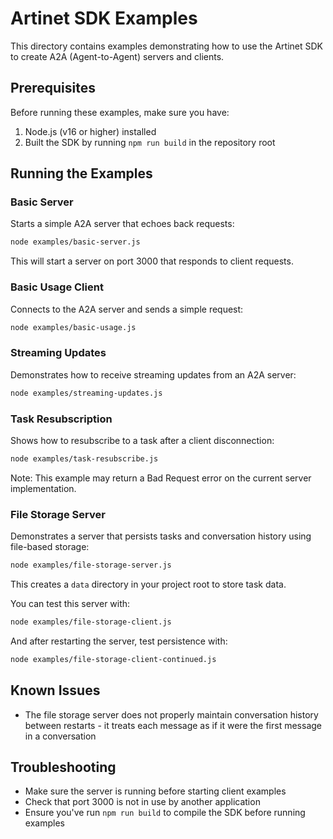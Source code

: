 # Artinet SDK Examples

This directory contains examples demonstrating how to use the Artinet SDK to create A2A (Agent-to-Agent) servers and clients.

## Prerequisites

Before running these examples, make sure you have:

1. Node.js (v16 or higher) installed
2. Built the SDK by running `npm run build` in the repository root

## Running the Examples

### Basic Server

Starts a simple A2A server that echoes back requests:

```bash
node examples/basic-server.js
```

This will start a server on port 3000 that responds to client requests.

### Basic Usage Client

Connects to the A2A server and sends a simple request:

```bash
node examples/basic-usage.js
```

### Streaming Updates

Demonstrates how to receive streaming updates from an A2A server:

```bash
node examples/streaming-updates.js
```

### Task Resubscription

Shows how to resubscribe to a task after a client disconnection:

```bash
node examples/task-resubscribe.js
```

Note: This example may return a Bad Request error on the current server implementation.

### File Storage Server

Demonstrates a server that persists tasks and conversation history using file-based storage:

```bash
node examples/file-storage-server.js
```

This creates a `data` directory in your project root to store task data.

You can test this server with:

```bash
node examples/file-storage-client.js
```

And after restarting the server, test persistence with:

```bash
node examples/file-storage-client-continued.js
```

## Known Issues

- The file storage server does not properly maintain conversation history between restarts - it treats each message as if it were the first message in a conversation

## Troubleshooting

- Make sure the server is running before starting client examples
- Check that port 3000 is not in use by another application
- Ensure you've run `npm run build` to compile the SDK before running examples
